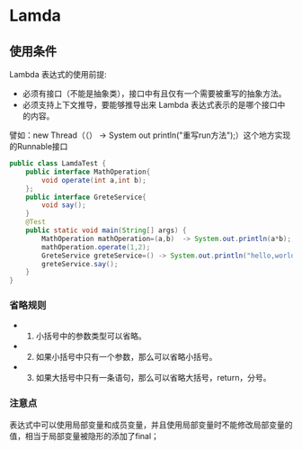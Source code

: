# Lamda

## 使用条件

Lambda 表达式的使用前提:

- 必须有接口（不能是抽象类），接口中有且仅有一个需要被重写的抽象方法。
-  必须支持上下文推导，要能够推导出来 Lambda 表达式表示的是哪个接口中的内容。

譬如：new Thread（（） -> System out println("重写run方法");）这个地方实现的Runnable接口

~~~java
public class LamdaTest {
    public interface MathOperation{
        void operate(int a,int b);
    };
    public interface GreteService{
        void say();
    }
    @Test
    public static void main(String[] args) {
        MathOperation mathOperation=(a,b)  -> System.out.println(a*b);;
        mathOperation.operate(1,2);
        GreteService greteService=() -> System.out.println("hello,world");
        greteService.say();
    }
}
~~~

### 省略规则

- 1. 小括号中的参数类型可以省略。
- 2. 如果小括号中只有一个参数，那么可以省略小括号。
- 3. 如果大括号中只有一条语句，那么可以省略大括号，return，分号。

### **注意点**

​	表达式中可以使用局部变量和成员变量，并且使用局部变量时不能修改局部变量的值，相当于局部变量被隐形的添加了final；
